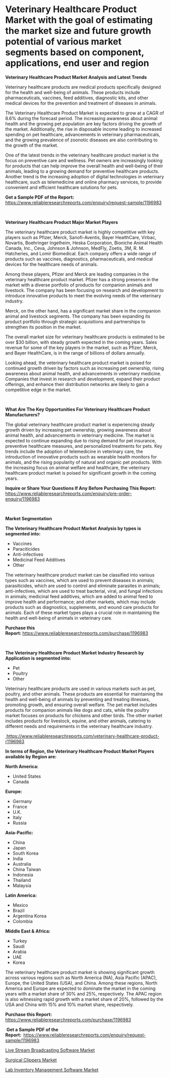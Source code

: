 <p><h1>Veterinary Healthcare Product Market with the goal of estimating the market size and future growth potential of various market segments based on component, applications, end user and region</h1></p><p><strong>Veterinary Healthcare Product Market Analysis and Latest Trends</strong></p>
<p><p>Veterinary healthcare products are medical products specifically designed for the health and well-being of animals. These products include pharmaceuticals, vaccines, feed additives, diagnostic kits, and other medical devices for the prevention and treatment of diseases in animals.</p><p>The Veterinary Healthcare Product Market is expected to grow at a CAGR of 8.6% during the forecast period. The increasing awareness about animal health and the growing pet population are key factors driving the growth of the market. Additionally, the rise in disposable income leading to increased spending on pet healthcare, advancements in veterinary pharmaceuticals, and the growing prevalence of zoonotic diseases are also contributing to the growth of the market.</p><p>One of the latest trends in the veterinary healthcare product market is the focus on preventive care and wellness. Pet owners are increasingly looking for products that can help improve the overall health and well-being of their animals, leading to a growing demand for preventive healthcare products. Another trend is the increasing adoption of digital technologies in veterinary healthcare, such as telemedicine and online pharmacy services, to provide convenient and efficient healthcare solutions for pets.</p></p>
<p><strong>Get a Sample PDF of the Report:&nbsp;</strong> <a href="https://www.reliableresearchreports.com/enquiry/request-sample/1196983">https://www.reliableresearchreports.com/enquiry/request-sample/1196983</a></p>
<p>&nbsp;</p>
<p><strong>Veterinary Healthcare Product Major Market Players</strong></p>
<p><p>The veterinary healthcare product market is highly competitive with key players such as Pfizer, Merck, Sanofi-Aventis, Bayer HealthCare, Virbac, Novartis, Boehringer Ingelheim, Heska Corporation, Bioniche Animal Health Canada, Inc., Ceva, Johnson & Johnson, MedFly, Zoetis, 3M, R. M. Hatcheries, and Lomir Biomedical. Each company offers a wide range of products such as vaccines, diagnostics, pharmaceuticals, and medical devices for the healthcare needs of animals.</p><p>Among these players, Pfizer and Merck are leading companies in the veterinary healthcare product market. Pfizer has a strong presence in the market with a diverse portfolio of products for companion animals and livestock. The company has been focusing on research and development to introduce innovative products to meet the evolving needs of the veterinary industry.</p><p>Merck, on the other hand, has a significant market share in the companion animal and livestock segments. The company has been expanding its product portfolio through strategic acquisitions and partnerships to strengthen its position in the market.</p><p>The overall market size for veterinary healthcare products is estimated to be over $30 billion, with steady growth expected in the coming years. Sales revenue for some of the key players in the market, such as Pfizer, Merck, and Bayer HealthCare, is in the range of billions of dollars annually.</p><p>Looking ahead, the veterinary healthcare product market is poised for continued growth driven by factors such as increasing pet ownership, rising awareness about animal health, and advancements in veterinary medicine. Companies that invest in research and development, expand their product offerings, and enhance their distribution networks are likely to gain a competitive edge in the market.</p></p>
<p>&nbsp;</p>
<p><strong>What Are The Key Opportunities For Veterinary Healthcare Product Manufacturers?</strong></p>
<p><p>The global veterinary healthcare product market is experiencing steady growth driven by increasing pet ownership, growing awareness about animal health, and advancements in veterinary medicine. The market is expected to continue expanding due to rising demand for pet insurance, preventive healthcare measures, and personalized treatments for pets. Key trends include the adoption of telemedicine in veterinary care, the introduction of innovative products such as wearable health monitors for animals, and the rising popularity of natural and organic pet products. With the increasing focus on animal welfare and healthcare, the veterinary healthcare product market is poised for significant growth in the coming years.</p></p>
<p><strong>Inquire or Share Your Questions If Any Before Purchasing This Report:</strong> <a href="https://www.reliableresearchreports.com/enquiry/pre-order-enquiry/1196983">https://www.reliableresearchreports.com/enquiry/pre-order-enquiry/1196983</a></p>
<p>&nbsp;</p>
<p><strong>Market Segmentation</strong></p>
<p><strong>The Veterinary Healthcare Product Market Analysis by types is segmented into:</strong></p>
<p><ul><li>Vaccines</li><li>Paraciticides</li><li>Anti-infectives</li><li>Medicinal Feed Additives</li><li>Other</li></ul></p>
<p><p>The veterinary healthcare product market can be classified into various types such as vaccines, which are used to prevent diseases in animals; parasiticides, which are used to control and eliminate parasites in animals; anti-infectives, which are used to treat bacterial, viral, and fungal infections in animals; medicinal feed additives, which are added to animal feed to improve health and performance; and other markets, which may include products such as diagnostics, supplements, and wound care products for animals. Each of these market types plays a crucial role in maintaining the health and well-being of animals in veterinary care.</p></p>
<p><strong>Purchase this Report:&nbsp;</strong><a href="https://www.reliableresearchreports.com/purchase/1196983">https://www.reliableresearchreports.com/purchase/1196983</a></p>
<p>&nbsp;</p>
<p><strong>The Veterinary Healthcare Product Market Industry Research by Application is segmented into:</strong></p>
<p><ul><li>Pet</li><li>Poultry</li><li>Other</li></ul></p>
<p><p>Veterinary healthcare products are used in various markets such as pet, poultry, and other animals. These products are essential for maintaining the health and well-being of animals by preventing and treating illnesses, promoting growth, and ensuring overall welfare. The pet market includes products for companion animals like dogs and cats, while the poultry market focuses on products for chickens and other birds. The other market includes products for livestock, equine, and other animals, catering to different needs and requirements in the veterinary healthcare industry.</p></p>
<p><a href="https://www.reliableresearchreports.com/veterinary-healthcare-product-r1196983">&nbsp;https://www.reliableresearchreports.com/veterinary-healthcare-product-r1196983</a></p>
<p><strong>In terms of Region, the Veterinary Healthcare Product Market Players available by Region are:</strong></p>
<p>
    <p> <strong> North America: </strong>
        <ul>
            <li>United States</li>
            <li>Canada</li>
        </ul>
        </p> 
    <p> <strong> Europe: </strong>
        <ul>
            <li>Germany</li>
            <li>France</li>
            <li>U.K.</li>
            <li>Italy</li>
            <li>Russia</li>
        </ul>
        </p> 
    <p> <strong> Asia-Pacific: </strong>
        <ul>
            <li>China</li>
            <li>Japan</li>
            <li>South Korea</li>
            <li>India</li>
            <li>Australia</li>
            <li>China Taiwan</li>
            <li>Indonesia</li>
            <li>Thailand</li>
            <li>Malaysia</li>
        </ul>
        </p> 
    <p> <strong> Latin America: </strong>
        <ul>
            <li>Mexico</li>
            <li>Brazil</li>
            <li>Argentina Korea</li>
            <li>Colombia</li>
        </ul>
        </p> 
    <p> <strong> Middle East & Africa: </strong>
        <ul>
            <li>Turkey</li>
            <li>Saudi</li>
            <li>Arabia</li>
            <li>UAE</li>
            <li>Korea</li>
        </ul>
    </p>
    </p>
<p><p>The veterinary healthcare product market is showing significant growth across various regions such as North America (NA), Asia Pacific (APAC), Europe, the United States (USA), and China. Among these regions, North America and Europe are expected to dominate the market in the coming years with a market share of 30% and 25%, respectively. The APAC region is also witnessing rapid growth with a market share of 20%, followed by the USA and China with 15% and 10% market share, respectively.</p></p>
<p><strong>Purchase this Report: </strong><a href="https://www.reliableresearchreports.com/purchase/1196983">https://www.reliableresearchreports.com/purchase/1196983</a></p>
<p>&nbsp;<strong>Get a Sample PDF of the Report:&nbsp;&nbsp;</strong><a href="https://www.reliableresearchreports.com/enquiry/request-sample/1196983">https://www.reliableresearchreports.com/enquiry/request-sample/1196983</a></p>
<p><strong></strong></p>
<p><p><a href="https://github.com/PeterParrish5/Market-Research-Report-List-5/blob/main/live-stream-broadcasting-software-market.md">Live Stream Broadcasting Software Market</a></p><p><a href="https://view.publitas.com/reportprime-1/an-in-depth-analysis-of-the-global-surgical-clippers-market-scope-and-its-rapid-growing-6-5-cagr-forcasted-for-period-from-2024-to-2031/">Surgical Clippers Market</a></p><p><a href="https://github.com/fauzi1101fauzi/Market-Research-Report-List-1/blob/main/lab-inventory-management-software-market.md">Lab Inventory Management Software Market</a></p></p>